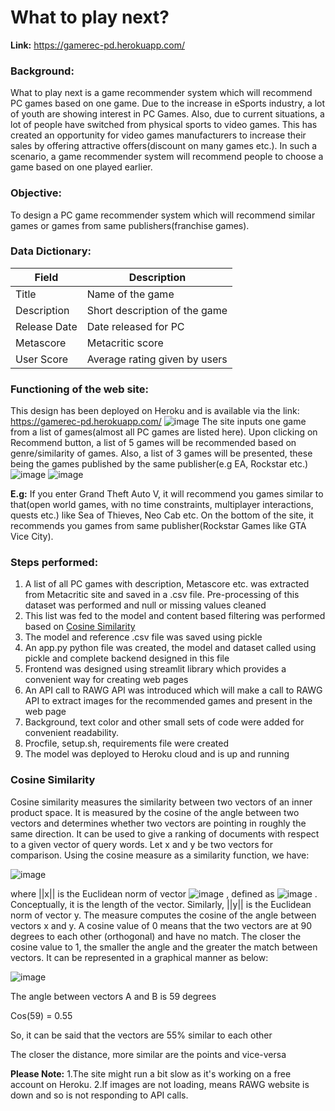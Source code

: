 # What to play next?

**Link:** https://gamerec-pd.herokuapp.com/

### Background:
What to play next is a game recommender system which will recommend PC games based on one game. Due to the increase in eSports industry, a lot of youth are showing interest in PC Games. Also, due to current situations, a lot of people have switched from physical sports to video games. This has created an opportunity for video games manufacturers to increase their sales by offering attractive offers(discount on many games etc.). In such a scenario, a game recommender system will recommend people to choose a game based on one played earlier.

### Objective:
To design a PC game recommender system which will recommend similar games or games from same publishers(franchise games).

### Data Dictionary:
Field	| Description
--- | --- 
Title | Name of the game
Description | Short description of the game
Release Date | Date released for PC
Metascore | Metacritic score
User Score | Average rating given by users

### Functioning of the web site:
This design has been deployed on Heroku and is available via the link: https://gamerec-pd.herokuapp.com/
![image](https://user-images.githubusercontent.com/35566625/142247621-52eefa53-9bfd-4893-8f1e-394972aed2e0.png)
The site inputs one game from a list of games(almost all PC games are listed here). Upon clicking on Recommend button, a list of 5 games will be recommended based on genre/similarity of games. Also, a list of 3 games will be presented, these being the games published by the same publisher(e.g EA, Rockstar etc.)
![image](https://user-images.githubusercontent.com/35566625/142251417-9a135bf2-ec12-42a2-b6fe-9bc07e643628.png)
![image](https://user-images.githubusercontent.com/35566625/143002101-0bc69ddb-1836-483c-a9bc-ac6ab6729163.png)


**E.g:** If you enter Grand Theft Auto V, it will recommend you games similar to that(open world games, with no time constraints, multiplayer interactions, quests etc.) like Sea of Thieves, Neo Cab etc.
On the bottom of the site, it recommends you games from same publisher(Rockstar Games like GTA Vice City).

### Steps performed:
1. A list of all PC games with description, Metascore etc. was extracted from Metacritic site and saved in a .csv file. Pre-processing of this dataset was performed and null or missing values cleaned
2. This list was fed to the model and content based filtering was performed based on [Cosine Similarity](#cosine-similarity)
3. The model and reference .csv file was saved using pickle
4. An app.py python file was created, the model and dataset called using pickle and complete backend designed in this file
5. Frontend was designed using streamlit library which provides a convenient way for creating web pages
6. An API call to RAWG API was introduced which will make a call to RAWG API to extract images for the recommended games and present in the web page
7. Background, text color and other small sets of code were added for convenient readability.
8. Procfile, setup.sh, requirements file were created
9. The model was deployed to Heroku cloud and is up and running

### Cosine Similarity
Cosine similarity measures the similarity between two vectors of an inner product space. It is measured by the cosine of the angle between two vectors and determines whether two vectors are pointing in roughly the same direction.
It can be used to give a ranking of documents with respect to a given vector of query words. Let x and y be two vectors for comparison. Using the cosine measure as a similarity function, we have:

![image](https://user-images.githubusercontent.com/35566625/142252548-b91d2ca5-2da6-449b-9ca4-cf3efad1107a.png)

where ||x|| is the Euclidean norm of vector ![image](https://user-images.githubusercontent.com/35566625/142253045-2b698326-ea2a-4222-974b-34886fad3858.png)
, defined as ![image](https://user-images.githubusercontent.com/35566625/142253118-028f6851-aa3e-4687-ac1a-a51719daae79.png)
. Conceptually, it is the length of the vector. Similarly, ||y|| is the Euclidean norm of vector y. The measure computes the cosine of the angle between vectors x and y. A cosine value of 0 means that the two vectors are at 90 degrees to each other (orthogonal) and have no match. The closer the cosine value to 1, the smaller the angle and the greater the match between vectors. It can be represented in a graphical manner as below:

![image](https://user-images.githubusercontent.com/35566625/142253315-790858f8-b7ce-4b65-9be6-0248ccd0e29e.png)

The angle between vectors A and B is 59 degrees

Cos(59) = 0.55

So, it can be said that the vectors are 55% similar to each other

The closer the distance, more similar are the points and vice-versa

**Please Note:**
1.The site might run a bit slow as it's working on a free account on Heroku.
2.If images are not loading, means RAWG website is down and so is not responding to API calls.
